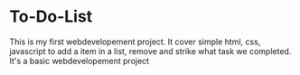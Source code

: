 # To-Do-List

This is my first webdevelopement project. It cover simple html, css, javascript to add a item in a list, remove and strike what task we completed. It's a basic webdevelopement project
